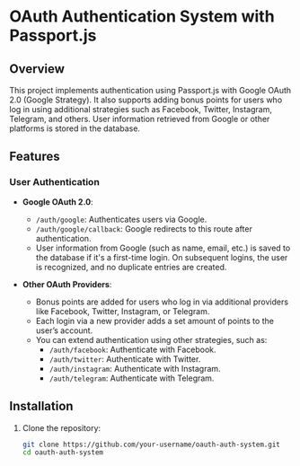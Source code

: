 # OAuth Authentication System with Passport.js

## Overview
This project implements authentication using Passport.js with Google OAuth 2.0 (Google Strategy). It also supports adding bonus points for users who log in using additional strategies such as Facebook, Twitter, Instagram, Telegram, and others. User information retrieved from Google or other platforms is stored in the database.

## Features

### User Authentication
- **Google OAuth 2.0**:
  - `/auth/google`: Authenticates users via Google.
  - `/auth/google/callback`: Google redirects to this route after authentication.
  - User information from Google (such as name, email, etc.) is saved to the database if it's a first-time login. On subsequent logins, the user is recognized, and no duplicate entries are created.

- **Other OAuth Providers**:
  - Bonus points are added for users who log in via additional providers like Facebook, Twitter, Instagram, or Telegram.
  - Each login via a new provider adds a set amount of points to the user’s account.
  - You can extend authentication using other strategies, such as:
    - `/auth/facebook`: Authenticate with Facebook.
    - `/auth/twitter`: Authenticate with Twitter.
    - `/auth/instagram`: Authenticate with Instagram.
    - `/auth/telegram`: Authenticate with Telegram.

## Installation

1. Clone the repository:
   ```bash
   git clone https://github.com/your-username/oauth-auth-system.git
   cd oauth-auth-system
